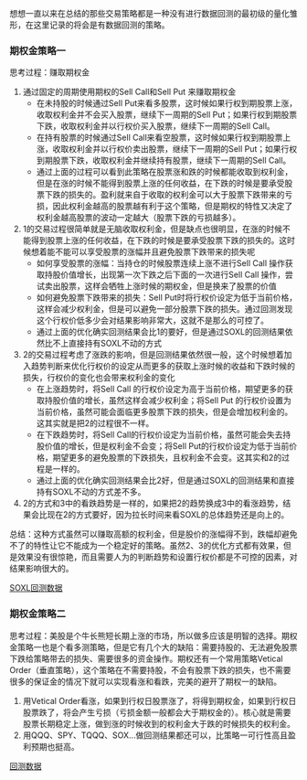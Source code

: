 想想一直以来在总结的那些交易策略都是一种没有进行数据回测的最初级的量化雏形，在这里记录的将会是有数据回测的策略。

### 期权金策略一

思考过程：赚取期权金

1. 通过固定的周期使用期权的Sell Call和Sell Put 来赚取期权金
   - 在未持股的时候通过Sell Put来看多股票，这时候如果行权到期股票上涨，收取权利金并不会买入股票，继续下一周期的Sell Put；如果行权到期股票下跌，收取权利金并以行权价买入股票，继续下一周期的Sell Call。
   - 在持有股票的时候通过Sell Call来看空股票，这时候如果行权到期股票上涨，收取权利金并以行权价卖出股票，继续下一周期的Sell Put；如果行权到期股票下跌，收取权利金并继续持有股票，继续下一周期的Sell Call。
   - 通过上面的过程可以看到此策略在股票涨和跌的时候都能收取到权利金，但是在涨的时候不能得到股票上涨的任何收益，在下跌的时候是要承受股票下跌的损失的。盈利就来自于收取的权利金可以大于股票下跌带来的亏损，因此权利金越高的股票越有利于这个策略，但是期权的特性又决定了权利金越高股票的波动一定越大（股票下跌的亏损越多）。
2. 1的交易过程很简单就是无脑收取权利金，但是缺点也很明显，在涨的时候不能得到股票上涨的任何收益，在下跌的时候是要承受股票下跌的损失的。这时候想着能不能可以享受股票的涨幅并且避免股票下跌带来的损失呢
   - 如何享受股票的涨幅：当持仓的时候股票连续上涨不进行Sell Call 操作获取持股价值增长，出现第一次下跌之后下面的一次进行Sell Call 操作，尝试卖出股票，这样会牺牲上涨时候的期权金，但是换来了股票的价值
   - 如何避免股票下跌带来的损失：Sell Put时将行权价设定为低于当前价格，这样会减少权利金，但是可以避免一部分股票下跌的损失。通过回测发现这个行权价低多少会对结果影响非常大，这就不是那么的可控了。
   - 通过上面的优化确实回测结果会比1的要好，但是通过SOXL的回测结果依然比不上直接持有SOXL不动的方式
3. 2的交易过程考虑了涨跌的影响，但是回测结果依然很一般，这个时候想着加入趋势判断来优化行权价的设定从而更多的获取上涨时候的收益和下跌时候的损失，行权价的变化也会带来权利金的变化
   - 在上涨趋势时，将Sell Call 的行权价设定为高于当前价格，期望更多的获取持股价值的增长，虽然这样会减少权利金；将Sell Put 的行权价设置为当前价格，虽然可能会面临更多股票下跌的损失，但是会增加权利金的。这其实就是把2的过程很不一样。
   - 在下跌趋势时，将Sell Call的行权价设定为当前价格，虽然可能会失去持股价值的增长，但是权利金不会变；将Sell Put的行权价设定为低于当前价格，期望更多的避免股票的下跌损失，且权利金不会变。这其实和2的过程是一样的。
   - 通过上面的优化确实回测结果会比2好，但是通过SOXL的回测结果和直接持有SOXL不动的方式差不多。
4. 2的方式和3中的看跌趋势是一样的，如果把2的趋势换成3中的看涨趋势，结果会比现在2的方式要好，因为拉长时间来看SOXL的总体趋势还是向上的。

总结：这种方式虽然可以赚取高额的权利金，但是股价的涨幅得不到，跌幅却避免不了的特性让它不能成为一个稳定好的策略。虽然2、3的优化方式都有效果，但是效果没有很惊艳，而且需要人为的判断趋势和设置行权价都是不可控的因素，对结果影响很大的。

[SOXL回测数据](https://www.icloud.com/numbers/041lfD0NUnmmPwTtZRgYCsqtg)

### 期权金策略二

思考过程：美股是个牛长熊短长期上涨的市场，所以做多应该是明智的选择。期权金策略一也是个看多测策略，但是它有几个大的缺陷：需要持股的、无法避免股票下跌给策略带去的损失、需要很多的资金操作。期权还有一个常用策略Vetical Order（垂直策略），这个策略在不需要持股，不会有股票下跌的损失，也不需要很多的保证金的情况下就可以实现看涨和看跌，完美的避开了期权一的缺陷。

1. 用Vetical Order看涨，如果到行权日股票涨了，将得到期权金，如果到行权日股票跌了，将会产生亏损（亏损金额一般都会大于期权金的）。核心就是需要股票长期稳定上涨，做到涨的时候收到的权利金大于跌的时候损失的权利金。
2. 用QQQ、SPY、TQQQ、SOX...做回测结果都还可以，比策略一可行性高且盈利预期也挺高。

[回测数据](https://www.icloud.com/numbers/0d8DmMXx3271b6SdO5shNLQpA)



